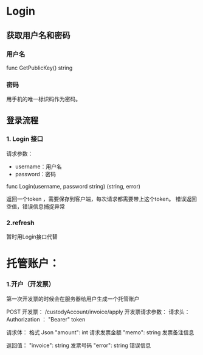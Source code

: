 # Login

## 获取用户名和密码

### 用户名

func GetPublicKey() string 

###  密码

用手机的唯一标识码作为密码。

## 登录流程

### 1. Login 接口

请求参数：

- username：用户名
- password：密码

func Login(username, password string) (string, error)

返回一个token ，需要保存到客户端，每次请求都需要带上这个token。
错误返回空值，错误信息捕捉异常

### 2.refresh
暂时用Login接口代替


# 托管账户：
### 1.开户（开发票）
第一次开发票的时候会在服务器给用户生成一个托管账户

POST 开发票： /custodyAccount/invoice/apply
开发票请求参数：
请求头：
Authorization ： "Bearer" token

请求体：
格式 Json
"amount": int 请求发票金额
"memo": string 发票备注信息

返回值：
"invoice": string 发票号码
"error": string 错误信息












